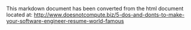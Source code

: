 

This markdown document has been converted from the html document located at:
http://www.doesnotcompute.biz/5-dos-and-donts-to-make-your-software-engineer-resume-world-famous
